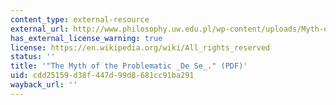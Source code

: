 ```yaml
---
content_type: external-resource
external_url: http://www.philosophy.uw.edu.pl/wp-content/uploads/Myth-of-De-Se.pdf
has_external_license_warning: true
license: https://en.wikipedia.org/wiki/All_rights_reserved
status: ''
title: '"The Myth of the Problematic _De Se_." (PDF)'
uid: cdd25159-d38f-447d-99d8-681cc91ba291
wayback_url: ''
---
```

